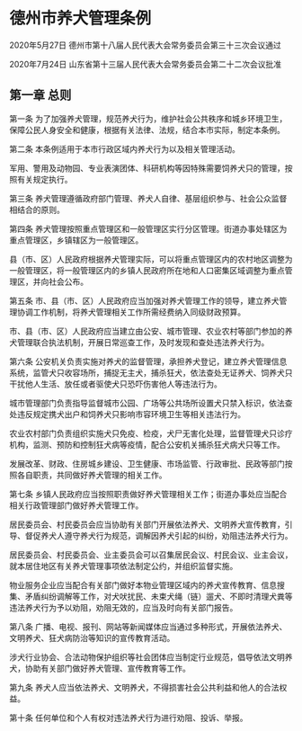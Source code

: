 # 德州市养犬管理条例

2020年5月27日 德州市第十八届人民代表大会常务委员会第三十三次会议通过

2020年7月24日 山东省第十三届人民代表大会常务委员会第二十二次会议批准

<!-- INFO END -->

## 第一章  总则

第一条 为了加强养犬管理，规范养犬行为，维护社会公共秩序和城乡环境卫生，保障公民人身安全和健康，根据有关法律、法规，结合本市实际，制定本条例。

第二条 本条例适用于本市行政区域内养犬行为以及相关管理活动。

军用、警用及动物园、专业表演团体、科研机构等因特殊需要饲养犬只的管理，按照有关规定执行。

第三条 养犬管理遵循政府部门管理、养犬人自律、基层组织参与、社会公众监督相结合的原则。

第四条 养犬管理按照重点管理区和一般管理区实行分区管理。街道办事处辖区为重点管理区，乡镇辖区为一般管理区。

县（市、区）人民政府根据养犬管理实际，可以将重点管理区内的农村地区调整为一般管理区，将一般管理区内的乡镇人民政府所在地和人口密集区域调整为重点管理区，并向社会公布。

第五条 市、县（市、区）人民政府应当加强对养犬管理工作的领导，建立养犬管理协调工作机制，将养犬管理相关工作所需经费纳入同级财政预算。

市、县（市、区）人民政府应当建立由公安、城市管理、农业农村等部门参加的养犬管理联合执法机制，开展日常巡查工作，及时发现和查处违法养犬行为。

第六条 公安机关负责实施对养犬的监督管理，承担养犬登记，建立养犬管理信息系统，监管犬只收容场所，捕捉无主犬，捕杀狂犬，依法查处无证养犬、饲养犬只干扰他人生活、放任或者驱使犬只恐吓伤害他人等违法行为。

城市管理部门负责指导监督城市公园、广场等公共场所设置犬只禁入标识，依法查处违反规定携犬出户和饲养犬只影响市容环境卫生等相关违法行为。

农业农村部门负责组织实施犬只免疫、检疫，犬尸无害化处理，监督管理犬只诊疗机构，监测、预防和控制狂犬病等疫情，配合公安机关捕杀狂犬病犬只等工作。

发展改革、财政、住房城乡建设、卫生健康、市场监管、行政审批、民政等部门按照各自职责，共同做好养犬管理的相关工作。

第七条 乡镇人民政府应当按照职责做好养犬管理相关工作；街道办事处应当配合相关行政管理部门做好养犬管理工作。

居民委员会、村民委员会应当协助有关部门开展依法养犬、文明养犬宣传教育，引导、督促养犬人遵守养犬行为规范，调解因养犬引起的纠纷，劝阻违法养犬行为。

居民委员会、村民委员会、业主委员会可以召集居民会议、村民会议、业主会议，就本居住地区有关养犬管理事项依法制定公约，并组织监督实施。

物业服务企业应当配合有关部门做好本物业管理区域内的养犬宣传教育、信息搜集、矛盾纠纷调解等工作，对犬吠扰民、未束犬绳（链）遛犬、不即时清理犬粪等违法养犬行为予以劝阻，劝阻无效的，应当及时向有关部门报告。

第八条 广播、电视、报刊、网站等新闻媒体应当通过多种形式，开展依法养犬、文明养犬、狂犬病防治等知识的宣传教育活动。

涉犬行业协会、合法动物保护组织等社会团体应当制定行业规范，倡导依法文明养犬，协助有关部门做好养犬管理、宣传教育等工作。

第九条 养犬人应当依法养犬、文明养犬，不得损害社会公共利益和他人的合法权益。

第十条 任何单位和个人有权对违法养犬行为进行劝阻、投诉、举报。

